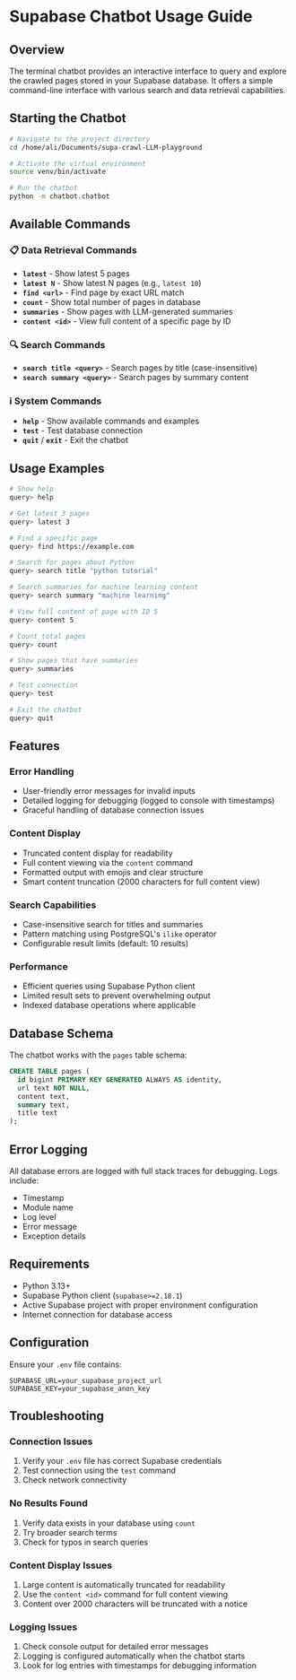 # Supabase Chatbot Usage Guide

## Overview

The terminal chatbot provides an interactive interface to query and explore the crawled pages stored in your Supabase database. It offers a simple command-line interface with various search and data retrieval capabilities.

## Starting the Chatbot

```bash
# Navigate to the project directory
cd /home/ali/Documents/supa-crawl-LLM-playground

# Activate the virtual environment
source venv/bin/activate

# Run the chatbot
python -m chatbot.chatbot
```

## Available Commands

### 📋 Data Retrieval Commands

- **`latest`** - Show latest 5 pages
- **`latest N`** - Show latest N pages (e.g., `latest 10`)
- **`find <url>`** - Find page by exact URL match
- **`count`** - Show total number of pages in database
- **`summaries`** - Show pages with LLM-generated summaries
- **`content <id>`** - View full content of a specific page by ID

### 🔍 Search Commands

- **`search title <query>`** - Search pages by title (case-insensitive)
- **`search summary <query>`** - Search pages by summary content

### ℹ️ System Commands

- **`help`** - Show available commands and examples
- **`test`** - Test database connection
- **`quit`** / **`exit`** - Exit the chatbot

## Usage Examples

```bash
# Show help
query> help

# Get latest 3 pages
query> latest 3

# Find a specific page
query> find https://example.com

# Search for pages about Python
query> search title "python tutorial"

# Search summaries for machine learning content
query> search summary "machine learning"

# View full content of page with ID 5
query> content 5

# Count total pages
query> count

# Show pages that have summaries
query> summaries

# Test connection
query> test

# Exit the chatbot
query> quit
```

## Features

### Error Handling
- User-friendly error messages for invalid inputs
- Detailed logging for debugging (logged to console with timestamps)
- Graceful handling of database connection issues

### Content Display
- Truncated content display for readability
- Full content viewing via the `content` command
- Formatted output with emojis and clear structure
- Smart content truncation (2000 characters for full content view)

### Search Capabilities
- Case-insensitive search for titles and summaries
- Pattern matching using PostgreSQL's `ilike` operator
- Configurable result limits (default: 10 results)

### Performance
- Efficient queries using Supabase Python client
- Limited result sets to prevent overwhelming output
- Indexed database operations where applicable

## Database Schema

The chatbot works with the `pages` table schema:

```sql
CREATE TABLE pages (
  id bigint PRIMARY KEY GENERATED ALWAYS AS identity,
  url text NOT NULL,
  content text,
  summary text,
  title text
);
```

## Error Logging

All database errors are logged with full stack traces for debugging. Logs include:
- Timestamp
- Module name
- Log level
- Error message
- Exception details

## Requirements

- Python 3.13+
- Supabase Python client (`supabase>=2.18.1`)
- Active Supabase project with proper environment configuration
- Internet connection for database access

## Configuration

Ensure your `.env` file contains:

```env
SUPABASE_URL=your_supabase_project_url
SUPABASE_KEY=your_supabase_anon_key
```

## Troubleshooting

### Connection Issues
1. Verify your `.env` file has correct Supabase credentials
2. Test connection using the `test` command
3. Check network connectivity

### No Results Found
1. Verify data exists in your database using `count`
2. Try broader search terms
3. Check for typos in search queries

### Content Display Issues
1. Large content is automatically truncated for readability
2. Use the `content <id>` command for full content viewing
3. Content over 2000 characters will be truncated with a notice

### Logging Issues
1. Check console output for detailed error messages
2. Logging is configured automatically when the chatbot starts
3. Look for log entries with timestamps for debugging information